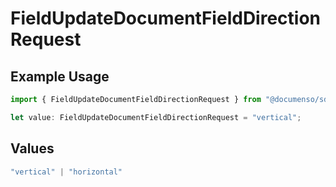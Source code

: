 # FieldUpdateDocumentFieldDirectionRequest

## Example Usage

```typescript
import { FieldUpdateDocumentFieldDirectionRequest } from "@documenso/sdk-typescript/models/operations";

let value: FieldUpdateDocumentFieldDirectionRequest = "vertical";
```

## Values

```typescript
"vertical" | "horizontal"
```
